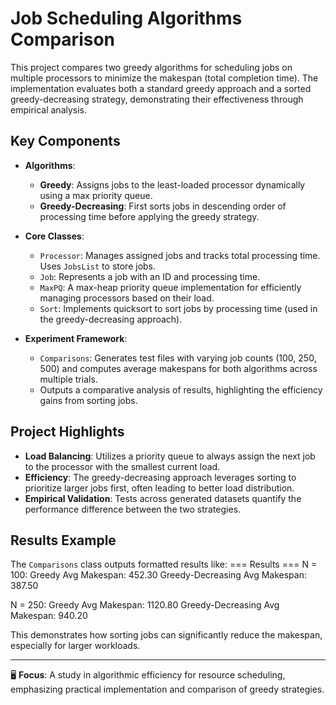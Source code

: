 # Job Scheduling Algorithms Comparison

This project compares two greedy algorithms for scheduling jobs on multiple processors to minimize the makespan (total completion time). The implementation evaluates both a standard greedy approach and a sorted greedy-decreasing strategy, demonstrating their effectiveness through empirical analysis.

## Key Components

- **Algorithms**:
  - **Greedy**: Assigns jobs to the least-loaded processor dynamically using a max priority queue.
  - **Greedy-Decreasing**: First sorts jobs in descending order of processing time before applying the greedy strategy.

- **Core Classes**:
  - `Processor`: Manages assigned jobs and tracks total processing time. Uses `JobsList` to store jobs.
  - `Job`: Represents a job with an ID and processing time.
  - `MaxPQ`: A max-heap priority queue implementation for efficiently managing processors based on their load.
  - `Sort`: Implements quicksort to sort jobs by processing time (used in the greedy-decreasing approach).

- **Experiment Framework**:
  - `Comparisons`: Generates test files with varying job counts (100, 250, 500) and computes average makespans for both algorithms across multiple trials.
  - Outputs a comparative analysis of results, highlighting the efficiency gains from sorting jobs.

## Project Highlights

- **Load Balancing**: Utilizes a priority queue to always assign the next job to the processor with the smallest current load.
- **Efficiency**: The greedy-decreasing approach leverages sorting to prioritize larger jobs first, often leading to better load distribution.
- **Empirical Validation**: Tests across generated datasets quantify the performance difference between the two strategies.

## Results Example

The `Comparisons` class outputs formatted results like:
=== Results ===
N = 100:
Greedy Avg Makespan: 452.30
Greedy-Decreasing Avg Makespan: 387.50

N = 250:
Greedy Avg Makespan: 1120.80
Greedy-Decreasing Avg Makespan: 940.20

This demonstrates how sorting jobs can significantly reduce the makespan, especially for larger workloads.

---

🖥️ **Focus**: A study in algorithmic efficiency for resource scheduling, emphasizing practical implementation and comparison of greedy strategies.

